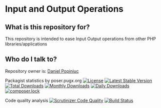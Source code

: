 Input and Output Operations
===========================

## What is this repository for? ##

This repository is intended to ease Input Output operations from other PHP libraries/applications

## Who do I talk to? ##

Repository owner is: [Daniel Popiniuc](mailto:danielpopiniuc@gmail.com)

Packagist statistics by poser.pugx.org
[![License](https://poser.pugx.org/danielgp/io-operations/license)](https://packagist.org/packages/danielgp/io-operations)
[![Latest Stable Version](https://poser.pugx.org/danielgp/io-operations/v/stable)](https://packagist.org/packages/danielgp/io-operations)
[![Total Downloads](https://poser.pugx.org/danielgp/io-operations/downloads)](https://packagist.org/packages/danielgp/io-operations)
[![Monthly Downloads](https://poser.pugx.org/danielgp/io-operations/d/monthly)](https://packagist.org/packages/danielgp/io-operations)
[![Daily Downloads](https://poser.pugx.org/danielgp/io-operations/d/daily)](https://packagist.org/packages/danielgp/io-operations)
[![composer.lock](https://poser.pugx.org/danielgp/io-operations/composerlock)](https://packagist.org/packages/danielgp/io-operations)

Code quality analysis
[![Scrutinizer Code Quality](https://scrutinizer-ci.com/g/danielgp/io-operations/badges/quality-score.png?b=master)](https://scrutinizer-ci.com/g/danielgp/io-operations/?branch=master)
[![Build Status](https://scrutinizer-ci.com/g/danielgp/io-operations/badges/build.png?b=master)](https://scrutinizer-ci.com/g/danielgp/io-operations/build-status/master)
